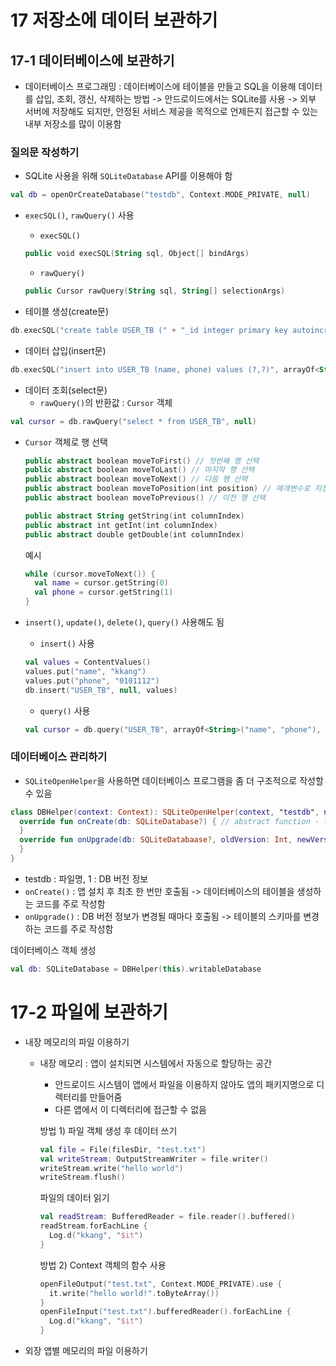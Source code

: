 # 17 저장소에 데이터 보관하기
## 17-1 데이터베이스에 보관하기
- 데이터베이스 프로그래밍 : 데이터베이스에 테이블을 만들고 SQL을 이용해 데이터를 삽입, 조회, 갱신, 삭제하는 방법 -> 안드로이드에서는 SQLite를 사용
  -> 외부 서버에 저장해도 되지만, 안정된 서비스 제공을 목적으로 언제든지 접근할 수 있는 내부 저장소를 많이 이용함

### 질의문 작성하기
- SQLite 사용을 위해 `SQLiteDatabase` API를 이용해야 함
```Kotlin
val db = openOrCreateDatabase("testdb", Context.MODE_PRIVATE, null)
```

- `execSQL()`, `rawQuery()` 사용
  - `execSQL()`
  ```Kotlin
  public void execSQL(String sql, Object[] bindArgs)
  ```
  
  - `rawQuery()`
  ```Kotlin
  public Cursor rawQuery(String sql, String[] selectionArgs)
  ```

- 테이블 생성(create문)
```Kotlin
db.execSQL("create table USER_TB (" + "_id integer primary key autoincrement," + "name not null," + "phone)")
```

- 데이터 삽입(insert문)
```Kotlin
db.execSQL("insert into USER_TB (name, phone) values (?,?)", arrayOf<String>("kkang", "0101111"))
```

- 데이터 조회(select문)
  - `rawQuery()`의 반환값 : `Cursor` 객체
```Kotlin
val cursor = db.rawQuery("select * from USER_TB", null)
```

- `Cursor` 객체로 행 선택
  ```Kotlin
  public abstract boolean moveToFirst() // 첫번째 행 선택
  public abstract boolean moveToLast() // 마지막 행 선택
  public abstract boolean moveToNext() // 다음 행 선택
  public abstract boolean moveToPosition(int position) // 매개변수로 지정한 위치의 행 선택
  public abstract boolean moveToPrevious() // 이전 행 선택
  ```
  ```Kotlin
  public abstract String getString(int columnIndex)
  public abstract int getInt(int columnIndex)
  public abstract double getDouble(int columnIndex)
  ```

  예시
  ```Kotlin
  while (cursor.moveToNext()) {
    val name = cursor.getString(0)
    val phone = cursor.getString(1)
  }
  ```

- `insert()`, `update()`, `delete()`, `query()` 사용해도 됨
  - `insert()` 사용
  ```Kotlin
  val values = ContentValues()
  values.put("name", "kkang")
  values.put("phone", "0101112")
  db.insert("USER_TB", null, values)
  ```

  - `query()` 사용
  ```Kotlin
  val cursor = db.query("USER_TB", arrayOf<String>("name", "phone"), "phone=?", arrayOf<String>("0101112"), null, null, null)
  ```

### 데이터베이스 관리하기
- `SQLiteOpenHelper`을 사용하면 데이터베이스 프로그램을 좀 더 구조적으로 작성할 수 있음
```Kotlin
class DBHelper(context: Context): SQLiteOpenHelper(context, "testdb", null, 1) {
  override fun onCreate(db: SQLiteDatabase?) { // abstract function - 반드시 재정의
  }
  override fun onUpgrade(db: SQLiteDatabaase?, oldVersion: Int, newVersion: Int) { // abstract function - 반드시 재정의
  }
}
```
- testdb : 파일명, 1 : DB 버전 정보
- `onCreate()` : 앱 설치 후 최초 한 번만 호출됨 -> 데이터베이스의 테이블을 생성하는 코드를 주로 작성함
- `onUpgrade()` : DB 버전 정보가 변경될 때마다 호출됨 -> 테이블의 스키마를 변경하는 코드를 주로 작성함

데이터베이스 객체 생성
```Kotlin
val db: SQLiteDatabase = DBHelper(this).writableDatabase
```

# 17-2 파일에 보관하기
- 내장 메모리의 파일 이용하기
  - 내장 메모리 : 앱이 설치되면 시스템에서 자동으로 할당하는 공간
    - 안드로이드 시스템이 앱에서 파일을 이용하지 않아도 앱의 패키지명으로 디렉터리를 만들어줌
    - 다른 앱에서 이 디렉터리에 접근할 수 없음

    방법 1)
    파일 객체 생성 후 데이터 쓰기
    ```Kotlin
    val file = File(filesDir, "test.txt")
    val writeStream: OutputStreamWriter = file.writer()
    writeStream.write("hello world")
    writeStream.flush()
    ```

    파일의 데이터 읽기
    ```Kotlin
    val readStream: BufferedReader = file.reader().buffered()
    readStream.forEachLine {
      Log.d("kkang", "$it")
    }
    ```
    방법 2)
    Context 객체의 함수 사용
    ```Kotlin
    openFileOutput("test.txt", Context.MODE_PRIVATE).use {
      it.write("hello world!".toByteArray())
    }
    openFileInput("test.txt").bufferedReader().forEachLine {
      Log.d("kkang", "$it")
    }
    ```

- 외장 앱별 메모리의 파일 이용하기

